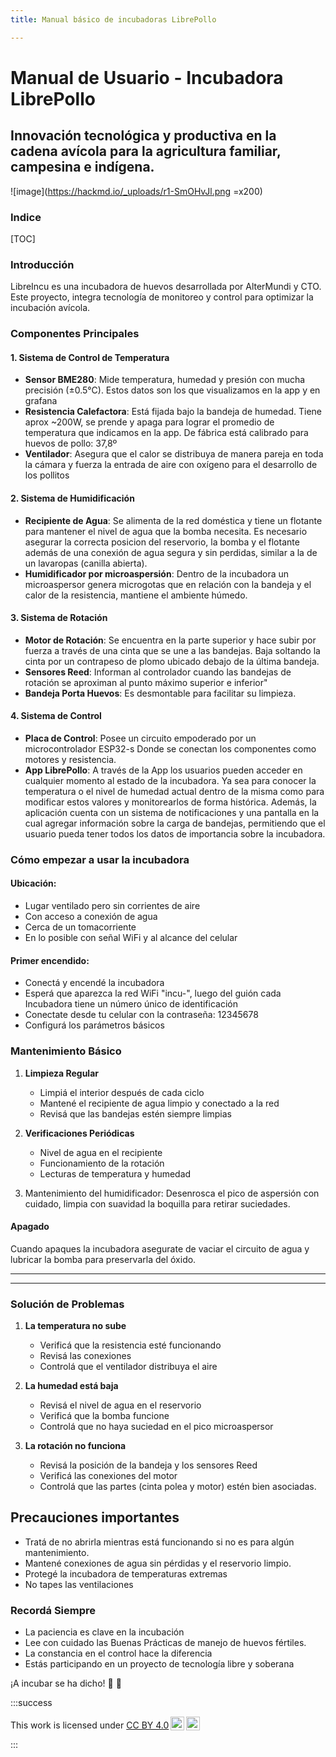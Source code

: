 ```yaml
---
title: Manual básico de incubadoras LibrePollo

---
```


# Manual de Usuario - Incubadora LibrePollo 
## Innovación tecnológica y productiva en la cadena avícola para la agricultura familiar, campesina e indígena.
![image](https://hackmd.io/_uploads/r1-SmOHvJl.png =x200)
### Indice
[TOC]
### Introducción
LibreIncu es una incubadora de huevos desarrollada por AlterMundi y CTO. Este proyecto,  integra tecnología de monitoreo y control para optimizar la incubación avícola.


### Componentes Principales

#### 1. Sistema de Control de Temperatura
- **Sensor BME280**: Mide temperatura, humedad y presión con  mucha precisión (±0.5°C). Estos datos son los que visualizamos en la app y en grafana
 - **Resistencia Calefactora**: Está fijada bajo la bandeja de humedad. Tiene aprox ~200W, se prende y apaga para lograr el promedio de temperatura que indicamos en la app. De fábrica está calibrado para huevos de pollo: 37,8º
- **Ventilador**: Asegura que el calor se distribuya de manera pareja en toda la cámara y fuerza la entrada de aire con oxígeno para el desarrollo de los pollitos
#### 2. Sistema de Humidificación 
- **Recipiente de Agua**:  Se alimenta de la red doméstica y tiene un flotante para mantener el nivel de agua que la bomba necesita. Es necesario asegurar la correcta posicion del reservorio, la bomba y el flotante además de una conexión de agua segura y sin perdidas, similar a la de un lavaropas (canilla abierta).  
- **Humidificador por microaspersión**: Dentro de la incubadora un microaspersor genera microgotas que en relación con la bandeja y el calor de la resistencia, mantiene el ambiente húmedo.  
#### 3. Sistema de Rotación
- **Motor de Rotación**: Se encuentra en la parte superior y hace subir por fuerza a través de una cinta que se une a las bandejas. Baja soltando la cinta por un contrapeso de plomo ubicado debajo de la última bandeja.
- **Sensores Reed**: Informan al controlador cuando las bandejas de rotación se aproximan al punto máximo superior e inferior"
- **Bandeja Porta Huevos**:  Es desmontable para facilitar su limpieza.
#### 4. Sistema de Control
- **Placa de Control**: Posee un circuito empoderado por un microcontrolador ESP32-s Donde se conectan los componentes como motores y resistencia.
- **App LibrePollo**: A través de la App los usuarios pueden acceder en cualquier momento al estado de la incubadora. Ya sea para conocer la temperatura o el nivel de humedad actual dentro de la misma como para modificar estos valores y monitorearlos de forma histórica.
Además, la aplicación cuenta con un sistema de notificaciones y una pantalla en la cual agregar información sobre la carga de bandejas, permitiendo que el usuario pueda tener todos los datos de importancia sobre la incubadora.

### Cómo empezar a usar la incubadora

#### Ubicación:
- Lugar ventilado pero sin corrientes de aire
- Con acceso a conexión de agua
- Cerca de un tomacorriente
- En lo posible con señal WiFi y al alcance del celular


#### Primer encendido:

- Conectá y encendé la incubadora
- Esperá que aparezca la red WiFi "incu-", luego del guión cada Incubadora tiene un número único de identificación
- Conectate desde tu celular con la contraseña: 12345678
- Configurá los parámetros básicos


### Mantenimiento Básico

1. **Limpieza Regular**
   - Limpiá el interior después de cada ciclo
   - Mantené el recipiente de agua limpio y conectado a la red
   - Revisá que las bandejas estén siempre limpias

2. **Verificaciones Periódicas**
   - Nivel de agua en el recipiente
   - Funcionamiento de la rotación
   - Lecturas de temperatura y humedad

3. Mantenimiento del humidificador:
Desenrosca el pico de aspersión con cuidado, limpia con suavidad la boquilla para retirar suciedades. 


#### Apagado
Cuando apaques la incubadora asegurate de vaciar el circuito de agua y lubricar la bomba para preservarla del óxido.


----
----

### Solución de Problemas

1. **La temperatura no sube**
   - Verificá que la resistencia esté funcionando
   - Revisá las conexiones
   - Controlá que el ventilador distribuya el aire

2. **La humedad está baja**
   - Revisá el nivel de agua en el reservorio
   - Verificá que la bomba funcione
   - Controlá que no haya suciedad en el pico microaspersor

3. **La rotación no funciona**
   - Revisá  la posición de la bandeja y los sensores Reed
   - Verificá las conexiones del motor
   - Controlá que las partes (cinta polea y motor) estén bien asociadas.

## Precauciones importantes

- Tratá de no abrirla mientras está funcionando si no es para algún mantenimiento.
- Mantené conexiones de agua sin pérdidas y el reservorio limpio.
- Protegé la incubadora de temperaturas extremas
- No tapes las ventilaciones

### Recordá Siempre
- La paciencia es clave en la incubación
- Lee con cuidado las Buenas Prácticas de manejo de huevos fértiles.
- La constancia en el control hace la diferencia
- Estás participando en un proyecto de tecnología libre y soberana

¡A incubar se ha dicho! 💚 :hatching_chick: 

:::success
 <p xmlns:cc="http://creativecommons.org/ns#" >This work is licensed under <a href="http://creativecommons.org/licenses/by/4.0/?ref=chooser-v1" target="_blank" rel="license noopener noreferrer" style="display:inline-block;">CC BY 4.0<img style="height:22px!important;margin-left:3px;vertical-align:text-bottom;" src="https://mirrors.creativecommons.org/presskit/icons/cc.svg?ref=chooser-v1"><img style="height:22px!important;margin-left:3px;vertical-align:text-bottom;" src="https://mirrors.creativecommons.org/presskit/icons/by.svg?ref=chooser-v1"></a></p> 
:::